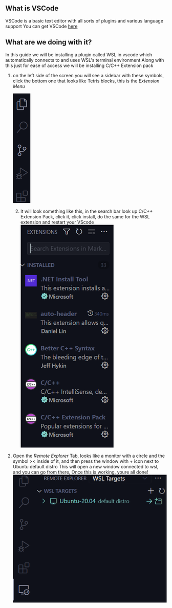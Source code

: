 
## What is VSCode

VSCode is a basic text editor with all sorts of plugins and various language support
You can get VSCode [here](https://code.visualstudio.com/download)

## What are we doing with it?
In this guide we will be installing a plugin called WSL in vscode which automatically connects to and uses WSL's terminal environment
Along with this just for ease of access we will be installing C/C++ Extension pack

1. on the left side of the screen you will see a sidebar with these symbols, click the bottom one that looks like Tetris blocks, this is the *Extension Menu*  
   
   ![Sidebar](sidebar.png)
   
   2. It will look something like this, in the search bar look up C/C++ Extension Pack, click it, click install, do the same for the WSL extension and restart your VScode
    ![Extension Menu](extension_menu.png)
3. Open the *Remote Explorer* Tab, looks like a monitor with a circle and the symbol 
   \>< inside of it, and then press the window with + icon next to Ubuntu default distro This will open a new window connected to wsl, and you can go from there, Once this is working, youre all done!
   ![Remote Explorer](remotes.png)